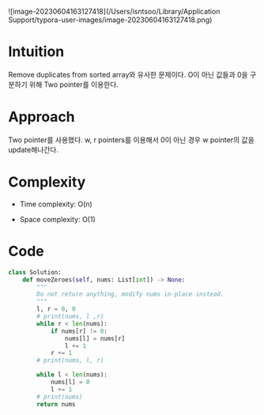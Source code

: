![image-20230604163127418](/Users/isntsoo/Library/Application Support/typora-user-images/image-20230604163127418.png)

# Intuition
Remove duplicates from sorted array와 유사한 문제이다.
O이 아닌 값들과 0을 구분하기 위해 Two pointer를 이용한다.

# Approach
Two pointer를 사용했다. w, r pointers를 이용해서
0이 아닌 경우 w pointer의 값을 update해나간다.

# Complexity
- Time complexity: O(n)


- Space complexity: O(1)


# Code
```python
class Solution:
    def moveZeroes(self, nums: List[int]) -> None:
        """
        Do not return anything, modify nums in-place instead.
        """
        l, r = 0, 0
        # print(nums, l ,r)
        while r < len(nums):
            if nums[r] != 0:
                nums[l] = nums[r]
                l += 1
            r += 1
        # print(nums, l, r)

        while l < len(nums):
            nums[l] = 0
            l += 1
        # print(nums)
        return nums
```